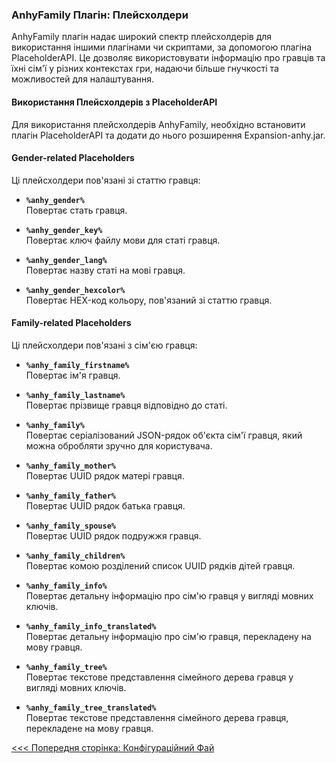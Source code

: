 ### AnhyFamily Плагін: Плейсхолдери

AnhyFamily плагін надає широкий спектр плейсхолдерів для використання іншими плагінами чи скриптами, за допомогою плагіна PlaceholderAPI. Це дозволяє використовувати інформацію про гравців та їхні сім'ї у різних контекстах гри, надаючи більше гнучкості та можливостей для налаштування.

#### Використання Плейсхолдерів з PlaceholderAPI

Для використання плейсхолдерів AnhyFamily, необхідно встановити плагін PlaceholderAPI та додати до нього розширення Expansion-anhy.jar.

#### Gender-related Placeholders

Ці плейсхолдери пов'язані зі статтю гравця:

- **`%anhy_gender%`**  
  Повертає стать гравця.

- **`%anhy_gender_key%`**  
  Повертає ключ файлу мови для статі гравця.

- **`%anhy_gender_lang%`**  
  Повертає назву статі на мові гравця.

- **`%anhy_gender_hexcolor%`**  
  Повертає HEX-код кольору, пов'язаний зі статтю гравця.

#### Family-related Placeholders

Ці плейсхолдери пов'язані з сім'єю гравця:

- **`%anhy_family_firstname%`**  
  Повертає ім'я гравця.

- **`%anhy_family_lastname%`**  
  Повертає прізвище гравця відповідно до статі.

- **`%anhy_family%`**  
  Повертає серіалізований JSON-рядок об'єкта сім'ї гравця, який можна обробляти зручно для користувача.

- **`%anhy_family_mother%`**  
  Повертає UUID рядок матері гравця.

- **`%anhy_family_father%`**  
  Повертає UUID рядок батька гравця.

- **`%anhy_family_spouse%`**  
  Повертає UUID рядок подружжя гравця.

- **`%anhy_family_children%`**  
  Повертає комою розділений список UUID рядків дітей гравця.

- **`%anhy_family_info%`**  
  Повертає детальну інформацію про сім'ю гравця у вигляді мовних ключів.

- **`%anhy_family_info_translated%`**  
  Повертає детальну інформацію про сім'ю гравця, перекладену на мову гравця.

- **`%anhy_family_tree%`**  
  Повертає текстове представлення сімейного дерева гравця у вигляді мовних ключів.

- **`%anhy_family_tree_translated%`**  
  Повертає текстове представлення сімейного дерева гравця, перекладене на мову гравця.


[<<< Попередня сторінка: Конфігураційний Фай](config.md)
